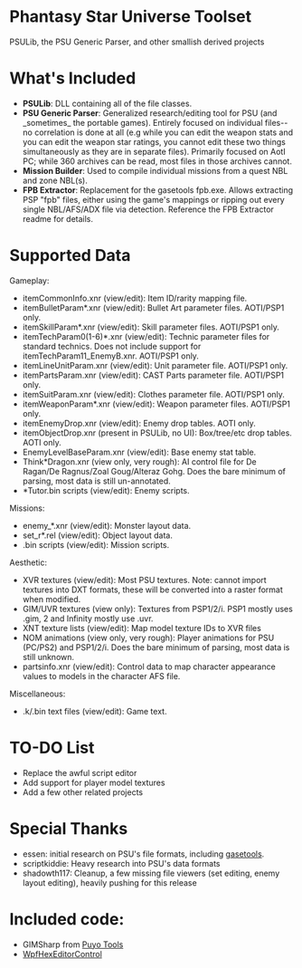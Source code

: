 # Phantasy Star Universe Toolset
PSULib, the PSU Generic Parser, and other smallish derived projects

# What's Included
  - **PSULib**: DLL containing all of the file classes.
  - **PSU Generic Parser**: Generalized research/editing tool for PSU (and \_sometimes\_ the portable games). Entirely focused on individual files--no correlation is done at all (e.g while you can edit the weapon stats and you can edit the weapon star ratings, you cannot edit these two things simultaneously as they are in separate files). Primarily focused on AotI PC; while 360 archives can be read, most files in those archives cannot.
  - **Mission Builder**: Used to compile individual missions from a quest NBL and zone NBL(s).
  - **FPB Extractor**: Replacement for the gasetools fpb.exe. Allows extracting PSP "fpb" files, either using the game's mappings or ripping out every single NBL/AFS/ADX file via detection. Reference the FPB Extractor readme for details.

# Supported Data
Gameplay:
  - itemCommonInfo.xnr (view/edit): Item ID/rarity mapping file.
  - itemBulletParam\*.xnr (view/edit): Bullet Art parameter files. AOTI/PSP1 only.
  - itemSkillParam\*.xnr (view/edit): Skill parameter files. AOTI/PSP1 only.
  - itemTechParam0(1-6)\*.xnr (view/edit): Technic parameter files for standard technics. Does not include support for itemTechParam11\_EnemyB.xnr. AOTI/PSP1 only.
  - itemLineUnitParam.xnr (view/edit): Unit parameter file. AOTI/PSP1 only.
  - itemPartsParam.xnr (view/edit): CAST Parts parameter file. AOTI/PSP1 only.
  - itemSuitParam.xnr (view/edit): Clothes parameter file. AOTI/PSP1 only.
  - itemWeaponParam\*.xnr (view/edit): Weapon parameter files. AOTI/PSP1 only.
  - itemEnemyDrop.xnr (view/edit): Enemy drop tables. AOTI only.
  - itemObjectDrop.xnr (present in PSULib, no UI): Box/tree/etc drop tables. AOTI only.
  - EnemyLevelBaseParam.xnr (view/edit): Base enemy stat table.
  - Think\*Dragon.xnr (view only, very rough): AI control file for De Ragan/De Ragnus/Zoal Goug/Alteraz Gohg. Does the bare minimum of parsing, most data is still un-annotated.
  - \*Tutor.bin scripts (view/edit): Enemy scripts.

Missions:
  - enemy\_\*.xnr (view/edit): Monster layout data.
  - set\_r\*.rel (view/edit): Object layout data.
  - .bin scripts (view/edit): Mission scripts.

Aesthetic:
  - XVR textures (view/edit): Most PSU textures. Note: cannot import textures into DXT formats, these will be converted into a raster format when modified.
  - GIM/UVR textures (view only): Textures from PSP1/2/i. PSP1 mostly uses .gim, 2 and Infinity mostly use .uvr.
  - XNT texture lists (view/edit): Map model texture IDs to XVR files
  - NOM animations (view only, very rough): Player animations for PSU (PC/PS2) and PSP1/2/i. Does the bare minimum of parsing, most data is still unknown.
  - partsinfo.xnr (view/edit): Control data to map character appearance values to models in the character AFS file.

Miscellaneous:
  - .k/.bin text files (view/edit): Game text.

# TO-DO List
  - Replace the awful script editor
  - Add support for player model textures
  - Add a few other related projects

# Special Thanks
  - essen: initial research on PSU's file formats, including [gasetools](https://github.com/essen/gasetools).
  - scriptkiddie: Heavy research into PSU's data formats
  - shadowth117: Cleanup, a few missing file viewers (set editing, enemy layout editing), heavily pushing for this release

# Included code:
  - GIMSharp from [Puyo Tools](https://github.com/nickworonekin/puyotools)
  - [WpfHexEditorControl](https://github.com/abbaye/WpfHexEditorControl)

